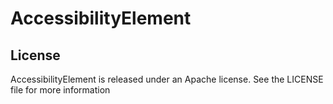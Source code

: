 # AccessibilityElement

## License

AccessibilityElement is released under an Apache license. See the LICENSE file for more information
